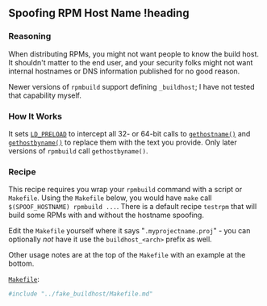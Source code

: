 ## Spoofing RPM Host Name !heading
### Reasoning
When distributing RPMs, you might not want people to know the build host. It shouldn't matter to the end user, and your security folks might not want internal hostnames or DNS information published for no good reason.

Newer versions of `rpmbuild` support defining `_buildhost`; I have not tested that capability myself.

### How It Works
It sets [`LD_PRELOAD`](view-source:https://man7.org/linux/man-pages/man8/ld.so.8.html) to intercept all 32- or 64-bit calls to [`gethostname()`](https://man7.org/linux/man-pages/man2/gethostname.2.html) and [`gethostbyname()`](https://man7.org/linux/man-pages/man3/gethostbyname.3.html) to replace them with the text you provide. Only later versions of `rpmbuild` call `gethostbyname()`.

### Recipe
This recipe requires you wrap your `rpmbuild` command with a script or `Makefile`. Using the `Makefile` below, you would have `make` call `$(SPOOF_HOSTNAME) rpmbuild ...`. There is a default recipe `testrpm` that will build some RPMs with and without the hostname spoofing.

Edit the `Makefile` yourself where it says "`.myprojectname.proj`" - you can optionally _not_ have it use the `buildhost_<arch>` prefix as well.

Other usage notes are at the top of the `Makefile` with an example at the bottom.

[`Makefile`](fake_buildhost/Makefile):
```Makefile
#include "../fake_buildhost/Makefile.md"
```
